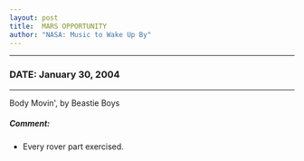 ```yaml
---
layout: post
title:  MARS OPPORTUNITY
author: "NASA: Music to Wake Up By"
---
```


----
### DATE: January 30, 2004
----
Body Movin', by Beastie Boys

##### Comment:
* Every rover part exercised.
